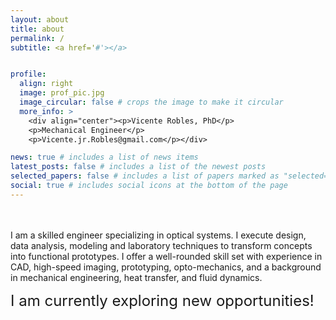 ```yaml
---
layout: about
title: about
permalink: /
subtitle: <a href='#'></a> 


profile:
  align: right
  image: prof_pic.jpg
  image_circular: false # crops the image to make it circular
  more_info: >
    <div align="center"><p>Vicente Robles, PhD</p>
    <p>Mechanical Engineer</p>
    <p>Vicente.jr.Robles@gmail.com</p></div>

news: true # includes a list of news items
latest_posts: false # includes a list of the newest posts
selected_papers: false # includes a list of papers marked as "selected={true}"
social: true # includes social icons at the bottom of the page
---
```

<br>
<br>
I am a skilled engineer specializing in optical systems. I execute design, data analysis, modeling and laboratory techniques to transform concepts into functional prototypes. I offer a well-rounded skill set with experience in CAD, high-speed imaging, prototyping, opto-mechanics, and a background in mechanical engineering, heat transfer, and fluid dynamics. 

<font size="+2"> I am currently exploring new opportunities!

<!---
  Put your address / P.O. box / other info right below your picture. You can also disable any of these elements by editing `profile` property of the YAML header of your `_pages/about.md`. Edit `_bibliography/papers.bib` and Jekyll will render your [publications page](/al-folio/publications/) automatically.


Link to your social media connections, too. This theme is set up to use [Font Awesome icons](https://fontawesome.com/) and [Academicons](https://jpswalsh.github.io/academicons/), like the ones below. Add your Facebook, Twitter, LinkedIn, Google Scholar, or just disable all of them.
--->
